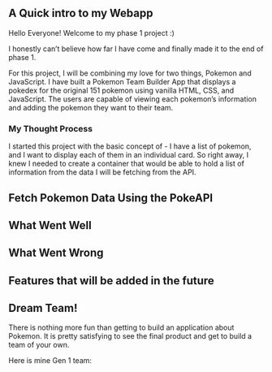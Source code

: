 ## A Quick intro to my Webapp
Hello Everyone! Welcome to my phase 1 project :) 

I honestly can’t believe how far I have come and finally made it to the end of phase 1.

For this project, I will be combining my love for two things, Pokemon and JavaScript. I have built a Pokemon Team Builder App  that displays a pokedex for the original 151 pokemon using vanilla HTML, CSS, and JavaScript. The users are capable of viewing each pokemon’s information and adding the pokemon they want to their team. 

### My Thought Process
I started this project with the basic concept of -  I have a list of pokemon, and I want to display each of them in an individual card. So right away, I knew I needed to create a container that would be able to hold a list of information from the data I will be fetching from the API. 

## Fetch Pokemon Data Using the PokeAPI

## What Went Well

## What Went Wrong

## Features that will be added in the future

## Dream Team!
There is nothing more fun than getting to build an application about Pokemon. It is pretty satisfying to see the final product and get to build a team of your own. 

Here is mine Gen 1 team: 
